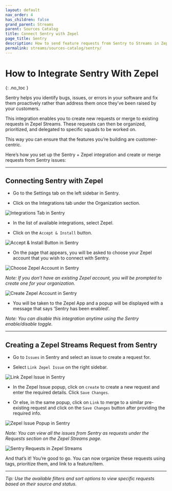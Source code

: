 ```yaml
---
layout: default
nav_order: 4
has_children: false
grand_parent: Streams
parent: Sources Catalog
title: Connect Sentry with Zepel
page_title: Sentry
description: How to send feature requests from Sentry to Streams in Zepel
permalink: streams/sources-catalog/sentry/
---
```


# How to Integrate Sentry With Zepel

{: .no_toc }

Sentry helps you identify bugs, issues, or errors in your software and fix them proactively rather than address them once they’ve been raised by your customers. 

This integration enables you to create new requests or merge to existing requests in Zepel Streams. These requests can then be organized, prioritized, and delegated to specific squads to be worked on. 

This way you can ensure that the features you’re building are customer-centric.

Here’s how you set up the Sentry + Zepel integration and create or merge requests from Sentry issues:

---
## **Connecting Sentry with Zepel**

- Go to the Settings tab on the left sidebar in Sentry.

- Click on the Integrations tab under the Organization section.

![Integrations Tab in Sentry](/guide/assets/uploads/integrations-in-sentry.png)

- In the list of available integrations, select Zepel.

- Click on the `Accept & Install` button.  

![Accept & Install Button in Sentry](/guide/assets/uploads/accept&install-in-sentry.png)

- On the page that appears, you will be asked to choose your Zepel account that you wish to connect with Sentry.

![Choose Zepel Account in Sentry](/guide/assets/uploads/choose-zepel-account-for-sentry.png)

*Note: If you don’t have an existing Zepel account, you will be prompted to create one for your organization.* 

![Create Zepel Account in Sentry](/guide/assets/uploads/create-zepel-account-for-sentry.png)

- You will be taken to the Zepel App and a popup will be displayed with a message that says ‘Sentry has been enabled’.

*Note: You can disable this integration anytime using the Sentry enable/disable toggle.*


---

## **Creating a Zepel Streams Request from Sentry**

-  Go to `Issues` in Sentry and select an issue to create a request for.

- Select `Link Zepel Issue` on the right sidebar.

![Link Zepel Issue in Sentry](/guide/assets/uploads/link-zepel-issue-in-sentry.png)

- In the Zepel Issue popup, click on `create` to create a new request and enter the required details. Click `Save Changes`.

- Or else, in the same popup, click on `Link` to merge to a similar pre-existing request and click on the `Save Changes` button after providing the required info. 

![Zepel Issue Popup in Sentry](/guide/assets/uploads/zepel-issue-popup-in-sentry.png)


*Note: You can view all the issues from Sentry as requests under the Requests section on the Zepel Streams page.*

![Sentry Requests in Zepel Streams](/guide/assets/uploads/sentry-requests-in-zepel-streams.png)

And that’s it! You’re good to go. You can now organize these requests using tags, prioritize them, and link to a feature/item. 

---

*Tip: Use the available filters and sort options to view specific requests based on their source and status.*